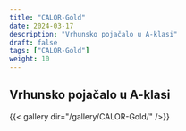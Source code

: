 ```yaml
---
title: "CALOR-Gold"
date: 2024-03-17
description: "Vrhunsko pojačalo u A-klasi"
draft: false
tags: ["CALOR-Gold"]
weight: 10
---
```

## Vrhunsko pojačalo u A-klasi

{{< gallery dir="/gallery/CALOR-Gold/" />}}

